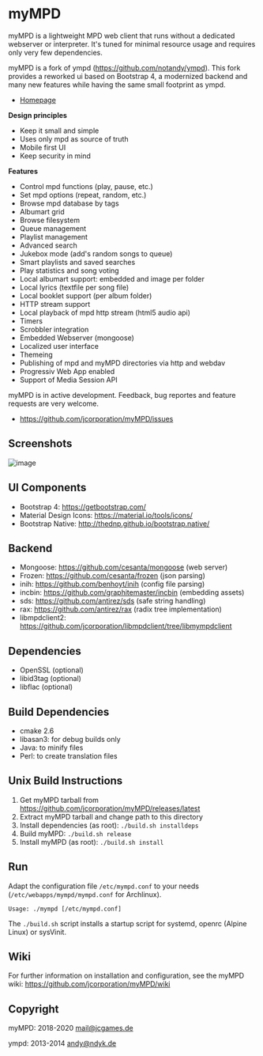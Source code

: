 myMPD
=====

myMPD is a lightweight MPD web client that runs without a dedicated webserver or interpreter. 
It's tuned for minimal resource usage and requires only very few dependencies.

myMPD is a fork of ympd (https://github.com/notandy/ympd).
This fork provides a reworked ui based on Bootstrap 4, a modernized backend and many new features while having the same small footprint as ympd.

- <a href="https://jcorporation.github.io/myMPD/">Homepage</a>

**Design principles**
 - Keep it small and simple
 - Uses only mpd as source of truth
 - Mobile first UI
 - Keep security in mind

**Features**
 - Control mpd functions (play, pause, etc.)
 - Set mpd options (repeat, random, etc.)
 - Browse mpd database by tags
 - Albumart grid
 - Browse filesystem
 - Queue management
 - Playlist management
 - Advanced search
 - Jukebox mode (add's random songs to queue)
 - Smart playlists and saved searches
 - Play statistics and song voting
 - Local albumart support: embedded and image per folder
 - Local lyrics (textfile per song file)
 - Local booklet support (per album folder)
 - HTTP stream support
 - Local playback of mpd http stream (html5 audio api)
 - Timers
 - Scrobbler integration
 - Embedded Webserver (mongoose)
 - Localized user interface
 - Themeing
 - Publishing of mpd and myMPD directories via http and webdav
 - Progressiv Web App enabled
 - Support of Media Session API

myMPD is in active development. Feedback, bug reportes and feature requests are very welcome.
 - https://github.com/jcorporation/myMPD/issues

Screenshots
-----------

![image](https://jcorporation.github.io/myMPD/assets/myMDPv6.0.0.gif)

UI Components
-------------
 - Bootstrap 4: https://getbootstrap.com/
 - Material Design Icons: https://material.io/tools/icons/
 - Bootstrap Native: http://thednp.github.io/bootstrap.native/

Backend
-------
 - Mongoose: https://github.com/cesanta/mongoose (web server)
 - Frozen: https://github.com/cesanta/frozen (json parsing)
 - inih: https://github.com/benhoyt/inih (config file parsing)
 - incbin: https://github.com/graphitemaster/incbin (embedding assets)
 - sds: https://github.com/antirez/sds (safe string handling)
 - rax: https://github.com/antirez/rax (radix tree implementation)
 - libmpdclient2: https://github.com/jcorporation/libmpdclient/tree/libmympdclient

Dependencies
------------
 - OpenSSL (optional)
 - libid3tag (optional)
 - libflac (optional)

Build Dependencies
------------------
 - cmake 2.6
 - libasan3: for debug builds only
 - Java: to minify files
 - Perl: to create translation files

Unix Build Instructions
-----------------------
1. Get myMPD tarball from https://github.com/jcorporation/myMPD/releases/latest
2. Extract myMPD tarball and change path to this directory
3. Install dependencies (as root): ``./build.sh installdeps``
4. Build myMPD: ``./build.sh release``
5. Install myMPD (as root): ``./build.sh install``

Run
---
Adapt the configuration file ``/etc/mympd.conf`` to your needs (``/etc/webapps/mympd/mympd.conf`` for Archlinux).

``
Usage: ./mympd [/etc/mympd.conf]
``

The ``./build.sh`` script installs a startup script for systemd, openrc (Alpine Linux) or sysVinit.


Wiki
----
For further information on installation and configuration, see the myMPD wiki: https://github.com/jcorporation/myMPD/wiki

Copyright
---------

myMPD: 2018-2020 <mail@jcgames.de>

ympd: 2013-2014 <andy@ndyk.de>
